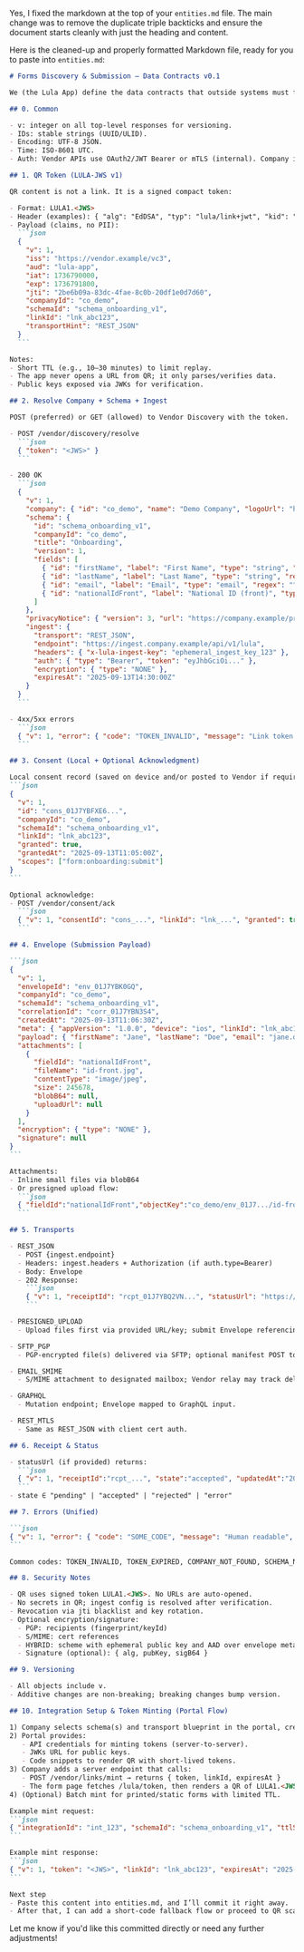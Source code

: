 Yes, I fixed the markdown at the top of your `entities.md` file. The main change was to remove the duplicate triple backticks and ensure the document starts cleanly with just the heading and content.

Here is the cleaned-up and properly formatted Markdown file, ready for you to paste into `entities.md`:

````markdown name=entities.md
# Forms Discovery & Submission – Data Contracts v0.1

We (the Lula App) define the data contracts that outside systems must follow. A QR contains a signed token, not a raw link. The app verifies the token, resolves schema + ingest configuration, renders [...]

## 0. Common

- v: integer on all top-level responses for versioning.
- IDs: stable strings (UUID/ULID).
- Encoding: UTF-8 JSON.
- Time: ISO-8601 UTC.
- Auth: Vendor APIs use OAuth2/JWT Bearer or mTLS (internal). Company ingest varies by transport.

## 1. QR Token (LULA‑JWS v1)

QR content is not a link. It is a signed compact token:

- Format: LULA1.<JWS>
- Header (examples): { "alg": "EdDSA", "typ": "lula/link+jwt", "kid": "key-2025-01" }
- Payload (claims, no PII):
  ```json
  {
    "v": 1,
    "iss": "https://vendor.example/vc3",
    "aud": "lula-app",
    "iat": 1736790000,
    "exp": 1736791800,
    "jti": "2be6b09a-83dc-4fae-8c0b-20df1e0d7d60",
    "companyId": "co_demo",
    "schemaId": "schema_onboarding_v1",
    "linkId": "lnk_abc123",
    "transportHint": "REST_JSON"
  }
  ```

Notes:
- Short TTL (e.g., 10–30 minutes) to limit replay.
- The app never opens a URL from QR; it only parses/verifies data.
- Public keys exposed via JWKs for verification.

## 2. Resolve Company + Schema + Ingest

POST (preferred) or GET (allowed) to Vendor Discovery with the token.

- POST /vendor/discovery/resolve
  ```json
  { "token": "<JWS>" }
  ```

- 200 OK
  ```json
  {
    "v": 1,
    "company": { "id": "co_demo", "name": "Demo Company", "logoUrl": "https://cdn.vendor.example/logos/co_demo.png" },
    "schema": {
      "id": "schema_onboarding_v1",
      "companyId": "co_demo",
      "title": "Onboarding",
      "version": 1,
      "fields": [
        { "id": "firstName", "label": "First Name", "type": "string", "required": true, "placeholder": "Jane", "helpText": "As per your ID", "source": "vault.identity.firstName" },
        { "id": "lastName", "label": "Last Name", "type": "string", "required": true, "source": "vault.identity.lastName" },
        { "id": "email", "label": "Email", "type": "email", "regex": "^[^@\\s]+@[^@\\s]+\\.[^@\\s]+$", "source": "vault.identity.email" },
        { "id": "nationalIdFront", "label": "National ID (front)", "type": "file", "accept": ["image/jpeg","image/png"] }
      ]
    },
    "privacyNotice": { "version": 3, "url": "https://company.example/privacy" },
    "ingest": {
      "transport": "REST_JSON",
      "endpoint": "https://ingest.company.example/api/v1/lula",
      "headers": { "x-lula-ingest-key": "ephemeral_ingest_key_123" },
      "auth": { "type": "Bearer", "token": "eyJhbGciOi..." },
      "encryption": { "type": "NONE" },
      "expiresAt": "2025-09-13T14:30:00Z"
    }
  }
  ```

- 4xx/5xx errors
  ```json
  { "v": 1, "error": { "code": "TOKEN_INVALID", "message": "Link token invalid or expired", "correlationId": "corr_..." } }
  ```

## 3. Consent (Local + Optional Acknowledgment)

Local consent record (saved on device and/or posted to Vendor if required):
```json
{
  "v": 1,
  "id": "cons_01J7YBFXE6...",
  "companyId": "co_demo",
  "schemaId": "schema_onboarding_v1",
  "linkId": "lnk_abc123",
  "granted": true,
  "grantedAt": "2025-09-13T11:05:00Z",
  "scopes": ["form:onboarding:submit"]
}
```

Optional acknowledge:
- POST /vendor/consent/ack
  ```json
  { "v": 1, "consentId": "cons_...", "linkId": "lnk_...", "granted": true }
  ```

## 4. Envelope (Submission Payload)

```json
{
  "v": 1,
  "envelopeId": "env_01J7YBK0GQ",
  "companyId": "co_demo",
  "schemaId": "schema_onboarding_v1",
  "correlationId": "corr_01J7YBN3S4",
  "createdAt": "2025-09-13T11:06:30Z",
  "meta": { "appVersion": "1.0.0", "device": "ios", "linkId": "lnk_abc123" },
  "payload": { "firstName": "Jane", "lastName": "Doe", "email": "jane.doe@example.com", "nationalIdFront": null },
  "attachments": [
    {
      "fieldId": "nationalIdFront",
      "fileName": "id-front.jpg",
      "contentType": "image/jpeg",
      "size": 245678,
      "blobB64": null,
      "uploadUrl": null
    }
  ],
  "encryption": { "type": "NONE" },
  "signature": null
}
```

Attachments:
- Inline small files via blobB64
- Or presigned upload flow:
  ```json
  { "fieldId":"nationalIdFront","objectKey":"co_demo/env_01J7.../id-front.jpg","contentType":"image/jpeg","size":245678 }
  ```

## 5. Transports

- REST_JSON
  - POST {ingest.endpoint}
  - Headers: ingest.headers + Authorization (if auth.type=Bearer)
  - Body: Envelope
  - 202 Response:
    ```json
    { "v": 1, "receiptId": "rcpt_01J7YBQ2VN...", "statusUrl": "https://ingest.company.example/api/v1/receipts/rcpt_..." }
    ```

- PRESIGNED_UPLOAD
  - Upload files first via provided URL/key; submit Envelope referencing objectKey.

- SFTP_PGP
  - PGP-encrypted file(s) delivered via SFTP; optional manifest POST to record receipt.

- EMAIL_SMIME
  - S/MIME attachment to designated mailbox; Vendor relay may track delivery.

- GRAPHQL
  - Mutation endpoint; Envelope mapped to GraphQL input.

- REST_MTLS
  - Same as REST_JSON with client cert auth.

## 6. Receipt & Status

- statusUrl (if provided) returns:
  ```json
  { "v": 1, "receiptId":"rcpt_...", "state":"accepted", "updatedAt":"2025-09-13T11:07:10Z", "details": null }
  ```
- state ∈ "pending" | "accepted" | "rejected" | "error"

## 7. Errors (Unified)

```json
{ "v": 1, "error": { "code": "SOME_CODE", "message": "Human readable", "correlationId": "corr_..." } }
```

Common codes: TOKEN_INVALID, TOKEN_EXPIRED, COMPANY_NOT_FOUND, SCHEMA_NOT_FOUND, INGEST_UNAVAILABLE, INGEST_UNAUTHORIZED, PAYLOAD_INVALID, ATTACHMENT_TOO_LARGE.

## 8. Security Notes

- QR uses signed token LULA1.<JWS>. No URLs are auto-opened.
- No secrets in QR; ingest config is resolved after verification.
- Revocation via jti blacklist and key rotation.
- Optional encryption/signature:
  - PGP: recipients (fingerprint/keyId)
  - S/MIME: cert references
  - HYBRID: scheme with ephemeral public key and AAD over envelope meta
  - Signature (optional): { alg, pubKey, sigB64 }

## 9. Versioning

- All objects include v.
- Additive changes are non-breaking; breaking changes bump version.

## 10. Integration Setup & Token Minting (Portal Flow)

1) Company selects schema(s) and transport blueprint in the portal, creating an integrationId.
2) Portal provides:
   - API credentials for minting tokens (server-to-server).
   - JWKs URL for public keys.
   - Code snippets to render QR with short‑lived tokens.
3) Company adds a server endpoint that calls:
   - POST /vendor/links/mint → returns { token, linkId, expiresAt }
   - The form page fetches /lula/token, then renders a QR of LULA1.<JWS>.
4) (Optional) Batch mint for printed/static forms with limited TTL.

Example mint request:
```json
{ "integrationId": "int_123", "schemaId": "schema_onboarding_v1", "ttlSeconds": 1800, "context": { "campaignId": "Q3" } }
```

Example mint response:
```json
{ "v": 1, "token": "<JWS>", "linkId": "lnk_abc123", "expiresAt": "2025-09-13T14:30:00Z" }
```

Next step
- Paste this content into entities.md, and I’ll commit it right away.
- After that, I can add a short-code fallback flow or proceed to QR scanning with expo-barcode-scanner and finalize the verification stub → real API call.

````

Let me know if you'd like this committed directly or need any further adjustments!

